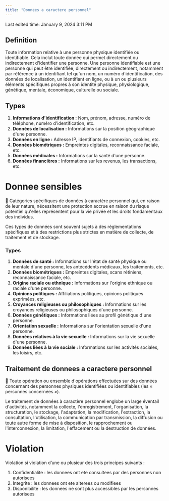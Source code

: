 ```yaml
---
title: "Donnees a caractere personnel"
---
```

Last edited time: January 9, 2024 3:11 PM

## Definition

Toute information relative à une personne physique identifiée ou identifiable. Cela inclut toute donnée qui permet directement ou indirectement d'identifier une personne. Une personne identifiable est une personne qui peut être identifiée, directement ou indirectement, notamment par référence à un identifiant tel qu'un nom, un numéro d'identification, des données de localisation, un identifiant en ligne, ou à un ou plusieurs éléments spécifiques propres à son identité physique, physiologique, génétique, mentale, économique, culturelle ou sociale.

## Types

1. **Informations d'identification :** Nom, prénom, adresse, numéro de téléphone, numéro d'identification, etc.
2. **Données de localisation :** Informations sur la position géographique d'une personne.
3. **Données en ligne :** Adresse IP, identifiants de connexion, cookies, etc.
4. **Données biométriques :** Empreintes digitales, reconnaissance faciale, etc.
5. **Données médicales :** Informations sur la santé d'une personne.
6. **Données financières :** Informations sur les revenus, les transactions, etc.

# Donnee sensibles

<aside>
📖 Catégories spécifiques de données à caractère personnel qui, en raison de leur nature, nécessitent une protection accrue en raison du risque potentiel qu'elles représentent pour la vie privée et les droits fondamentaux des individus.

</aside>

Ces types de données sont souvent sujets à des réglementations spécifiques et à des restrictions plus strictes en matière de collecte, de traitement et de stockage.

### Types

1. **Données de santé :** Informations sur l'état de santé physique ou mentale d'une personne, les antécédents médicaux, les traitements, etc.
2. **Données biométriques :** Empreintes digitales, scans rétiniens, reconnaissance faciale, etc.
3. **Origine raciale ou ethnique :** Informations sur l'origine ethnique ou raciale d'une personne.
4. **Opinions politiques :** Affiliations politiques, opinions politiques exprimées, etc.
5. **Croyances religieuses ou philosophiques :** Informations sur les croyances religieuses ou philosophiques d'une personne.
6. **Données génétiques :** Informations liées au profil génétique d'une personne.
7. **Orientation sexuelle :** Informations sur l'orientation sexuelle d'une personne.
8. **Données relatives à la vie sexuelle :** Informations sur la vie sexuelle d'une personne.
9. **Données liées à la vie sociale :** Informations sur les activités sociales, les loisirs, etc.

## Traitement de donnees a caractere personnel

<aside>
📖 Toute opération ou ensemble d'opérations effectuées sur des données concernant des personnes physiques identifiées ou identifiables (les « personnes concernées »).

</aside>

Le traitement de données à caractère personnel englobe un large éventail d'activités, notamment la collecte, l'enregistrement, l'organisation, la structuration, le stockage, l'adaptation, la modification, l'extraction, la consultation, l'utilisation, la communication par transmission, la diffusion ou toute autre forme de mise à disposition, le rapprochement ou l'interconnexion, la limitation, l'effacement ou la destruction de données.

# Violation

Violation si violation d’une ou plusieur des trois principes suivants :

1. Confidentialite : les donnees ont ete consultees par des personnes non autorisees
2. Integrite : les donnees ont ete alterees ou modifiees
3. Disponibilite : les donnees ne sont plus accessibles par les personnes autorisees
